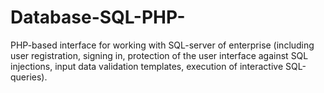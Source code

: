# Database-SQL-PHP-
PHP-based interface for working with SQL-server of enterprise (including user registration, signing in, protection of the user interface against SQL injections, input data validation templates, execution of interactive SQL-queries).
